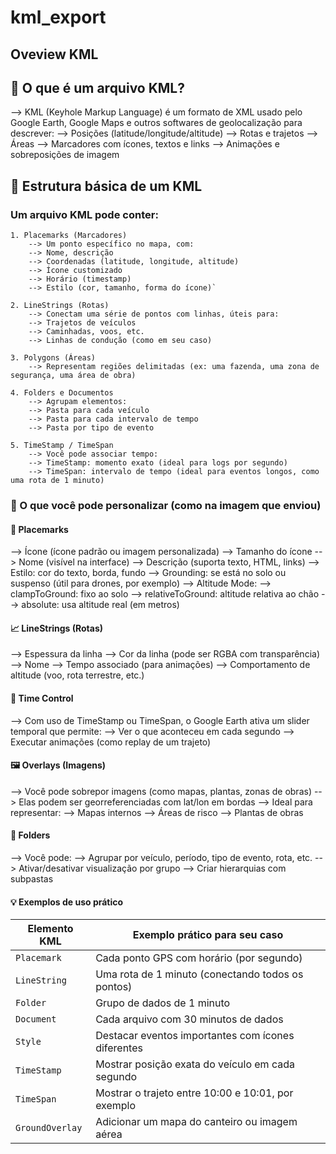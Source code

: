 # kml_export


## Oveview KML

## 🧭 O que é um arquivo KML?

--> KML (Keyhole Markup Language) é um formato de XML usado pelo Google Earth, Google Maps e outros softwares de geolocalização para descrever:
--> Posições (latitude/longitude/altitude)
--> Rotas e trajetos
--> Áreas
--> Marcadores com ícones, textos e links
--> Animações e sobreposições de imagem


## 📌 Estrutura básica de um KML

### Um arquivo KML pode conter:

    1. Placemarks (Marcadores)
        --> Um ponto específico no mapa, com:
        --> Nome, descrição
        --> Coordenadas (latitude, longitude, altitude)
        --> Ícone customizado
        --> Horário (timestamp)
        --> Estilo (cor, tamanho, forma do ícone)`

    2. LineStrings (Rotas)
        --> Conectam uma série de pontos com linhas, úteis para:
        --> Trajetos de veículos
        --> Caminhadas, voos, etc.
        --> Linhas de condução (como em seu caso)

    3. Polygons (Áreas)
        --> Representam regiões delimitadas (ex: uma fazenda, uma zona de segurança, uma área de obra)

    4. Folders e Documentos
        --> Agrupam elementos:
        --> Pasta para cada veículo
        --> Pasta para cada intervalo de tempo
        --> Pasta por tipo de evento

    5. TimeStamp / TimeSpan
        --> Você pode associar tempo:
        --> TimeStamp: momento exato (ideal para logs por segundo)
        --> TimeSpan: intervalo de tempo (ideal para eventos longos, como uma rota de 1 minuto)

### 🔧 O que você pode personalizar (como na imagem que enviou)

#### 📍 Placemarks
--> Ícone (ícone padrão ou imagem personalizada)
--> Tamanho do ícone
--> Nome (visível na interface)
--> Descrição (suporta texto, HTML, links)
--> Estilo: cor do texto, borda, fundo
--> Grounding: se está no solo ou suspenso (útil para drones, por exemplo)
--> Altitude Mode:
    --> clampToGround: fixo ao solo
    --> relativeToGround: altitude relativa ao chão
    --> absolute: usa altitude real (em metros)

#### 📈 LineStrings (Rotas)
--> Espessura da linha
--> Cor da linha (pode ser RGBA com transparência)
--> Nome
--> Tempo associado (para animações)
--> Comportamento de altitude (voo, rota terrestre, etc.)

#### 🧭 Time Control
--> Com uso de TimeStamp ou TimeSpan, o Google Earth ativa um slider temporal que permite:
    --> Ver o que aconteceu em cada segundo
    --> Executar animações (como replay de um trajeto)

#### 🖼️ Overlays (Imagens)
--> Você pode sobrepor imagens (como mapas, plantas, zonas de obras)
--> Elas podem ser georreferenciadas com lat/lon em bordas
--> Ideal para representar:
    --> Mapas internos
    --> Áreas de risco
    --> Plantas de obras

#### 📂 Folders
--> Você pode:
    --> Agrupar por veículo, período, tipo de evento, rota, etc.
    --> Ativar/desativar visualização por grupo
    --> Criar hierarquias com subpastas

#### 💡 Exemplos de uso prático

| Elemento KML    | Exemplo prático para seu caso                      |
| --------------- | -------------------------------------------------- |
| `Placemark`     | Cada ponto GPS com horário (por segundo)           |
| `LineString`    | Uma rota de 1 minuto (conectando todos os pontos)  |
| `Folder`        | Grupo de dados de 1 minuto                         |
| `Document`      | Cada arquivo com 30 minutos de dados               |
| `Style`         | Destacar eventos importantes com ícones diferentes |
| `TimeStamp`     | Mostrar posição exata do veículo em cada segundo   |
| `TimeSpan`      | Mostrar o trajeto entre 10:00 e 10:01, por exemplo |
| `GroundOverlay` | Adicionar um mapa do canteiro ou imagem aérea      |
